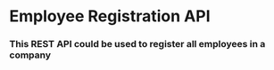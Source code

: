 # Employee Registration API #
### This REST API could be used to register all employees in a company ###

